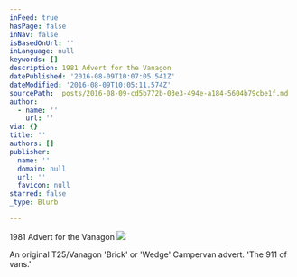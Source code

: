 ```yaml
---
inFeed: true
hasPage: false
inNav: false
isBasedOnUrl: ''
inLanguage: null
keywords: []
description: 1981 Advert for the Vanagon
datePublished: '2016-08-09T10:07:05.541Z'
dateModified: '2016-08-09T10:05:11.574Z'
sourcePath: _posts/2016-08-09-cd5b772b-03e3-494e-a184-5604b79cbe1f.md
author:
  - name: ''
    url: ''
via: {}
title: ''
authors: []
publisher:
  name: ''
  domain: null
  url: ''
  favicon: null
starred: false
_type: Blurb

---
```

1981 Advert for the Vanagon
![](https://the-grid-user-content.s3-us-west-2.amazonaws.com/ccc356c1-e800-4b2c-a723-cad765a636e8.jpg)

An original T25/Vanagon 'Brick' or 'Wedge' Campervan advert. 'The 911 of vans.'